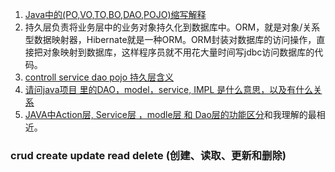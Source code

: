 1. [Java中的(PO,VO,TO,BO,DAO,POJO)缩写解释](http://www.minsoft.cn/java/570.jhtml)
2. 持久层负责将业务层中的业务对象持久化到数据库中。ORM，就是对象/关系型数据映射器，Hibernate就是一种ORM。ORM封装对数据库的访问操作，直接把对象映射到数据库，这样程序员就不用花大量时间写jdbc访问数据库的代码。
3. [controll service dao pojo 持久层含义](https://segmentfault.com/q/1010000000334139)
4. [请问java项目 里的DAO，model，service, IMPL 是什么意思，以及有什么关系](https://zhidao.baidu.com/question/403533244.html)
5. [JAVA中Action层, Service层 ，modle层 和 Dao层的功能区分](http://blog.csdn.net/limuzi13/article/details/44968819)和我理解的最相近。


### crud create update read delete (创建、读取、更新和删除)
